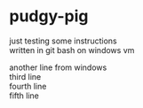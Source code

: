 # pudgy-pig
just testing some instructions  
written in git bash on windows vm  


another line from windows  
third line  
fourth line  
fifth line  
